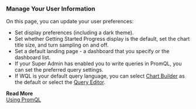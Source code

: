 ### Manage Your User Information

On this page, you can update your user preferences:

* Set display preferences (including a dark theme).
* Set whether Getting Started Progress display is the default, set the chart title size, and turn sampling on and off.
* Set a default landing page - a dashboard that you specify or the dashboard list.
* If your Super Admin has enabled you to write queries in PromQL, you can set the preferred query settings. 
* If WQL is your default query language, you can select [Chart Builder](https://docs.wavefront.com/chart_builder.html) as the default or select the [Query Editor](https://docs.wavefront.com/query_editor.html).


**Read More**<br/>
[Using PromQL](http://docs.wavefront.com/wavefront_prometheus.html)
